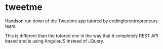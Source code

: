 # tweetme
Handson run down of the Tweetme app tutored by codingforentrepreneurs team.

This is different than the tutored one in the way that it completely REST API based and is using AngularJS instead of JQuery.
